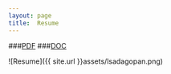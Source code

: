 ```yaml
---
layout: page
title:  Resume
---
```

<!--
[PDF]({{ site.url }}assets/lsadagopan.pdf)
[DOC]({{ site.url }}assets/lsadagopan.docx)
-->
###[PDF](https://app.box.com/s/0seketx1fnz2i611hmaa)
###[DOC](https://app.box.com/s/12ans1l0nlc06nl0nyrl)

![Resume]({{ site.url }}assets/lsadagopan.png)